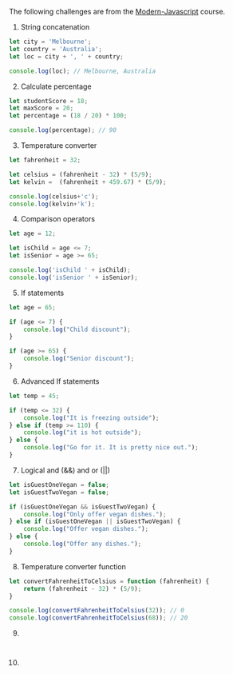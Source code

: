 The following challenges are from the [Modern-Javascript](https://www.udemy.com/course/modern-javascript/) course.

1. String concatenation

```js
let city = 'Melbourne';
let country = 'Australia';
let loc = city + ', ' + country;

console.log(loc); // Melbourne, Australia
```

2. Calculate percentage

```js
let studentScore = 18;
let maxScore = 20;
let percentage = (18 / 20) * 100;

console.log(percentage); // 90
```

3. Temperature converter

```js
let fahrenheit = 32;

let celsius = (fahrenheit - 32) * (5/9);
let kelvin =  (fahrenheit + 459.67) * (5/9);

console.log(celsius+'c');
console.log(kelvin+'k');
```

4. Comparison operators

```js
let age = 12;

let isChild = age <= 7;
let isSenior = age >= 65;

console.log('isChild ' + isChild);
console.log('isSenior ' + isSenior);
```

5. If statements

```js
let age = 65;

if (age <= 7) {
    console.log("Child discount");
}

if (age >= 65) {
    console.log("Senior discount");
}
```

6. Advanced If statements

```js
let temp = 45;

if (temp <= 32) {
    console.log("It is freezing outside");
} else if (temp >= 110) {
    console.log("it is hot outside");
} else {
    console.log("Go for it. It is pretty nice out.");
}
```

7. Logical and (&&) and or (||)

```js
let isGuestOneVegan = false;
let isGuestTwoVegan = false;

if (isGuestOneVegan && isGuestTwoVegan) {
    console.log("Only offer vegan dishes.");
} else if (isGuestOneVegan || isGuestTwoVegan) {
    console.log("Offer vegan dishes.");
} else {
    console.log("Offer any dishes.");
}
```
	
8. Temperature converter function

```js
let convertFahrenheitToCelsius = function (fahrenheit) {
    return (fahrenheit - 32) * (5/9);
}

console.log(convertFahrenheitToCelsius(32)); // 0
console.log(convertFahrenheitToCelsius(68)); // 20
```

9.

```js



```

10.

```js



```
